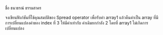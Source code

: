 ชื่อ ธนาธรณ์ ธรรมสาคร 

จงเขียนฟังก์ชันที่ใช้คุณสมบัติของ Spread operator เพื่อรับค่า array1
แล้วคืนค่าเป็น array ที่มีการเปลี่ยนแปลงค่าของ index ที่ 3 ให้มีค่าเท่ากับ ค่าเดิมยกกำลัง 2 โดยที่ array1 ไม่เกิดการเปลี่ยนแปลง

